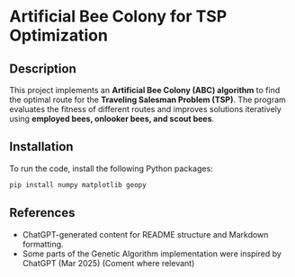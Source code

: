 # Artificial Bee Colony for TSP Optimization

## Description
This project implements an **Artificial Bee Colony (ABC) algorithm** to find the optimal route for the **Traveling Salesman Problem (TSP)**. The program evaluates the fitness of different routes and improves solutions iteratively using **employed bees, onlooker bees, and scout bees**.

## Installation
To run the code, install the following Python packages:
```bash
pip install numpy matplotlib geopy
```
## References
- ChatGPT-generated content for README structure and Markdown formatting.
- Some parts of the Genetic Algorithm implementation were inspired by ChatGPT (Mar 2025) (Coment where relevant)



